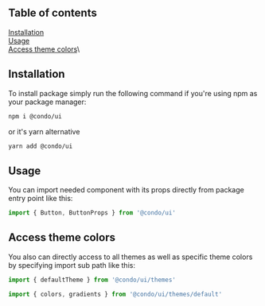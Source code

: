 ## Table of contents
[Installation](#installation)\
[Usage](#usage)\
[Access theme colors](#access-theme-colors)\

## Installation
To install package simply run the following command if you're using npm as your package manager:
```bash
npm i @condo/ui
```
or it's yarn alternative
```bash
yarn add @condo/ui
```

## Usage
You can import needed component with its props directly from package entry point like this:
```typescript
import { Button, ButtonProps } from '@condo/ui'
```

## Access theme colors
You also can directly access to all themes as well as specific theme colors 
by specifying import sub path like this:
```typescript
import { defaultTheme } from '@condo/ui/themes'
```
```typescript
import { colors, gradients } from '@condo/ui/themes/default'
```
